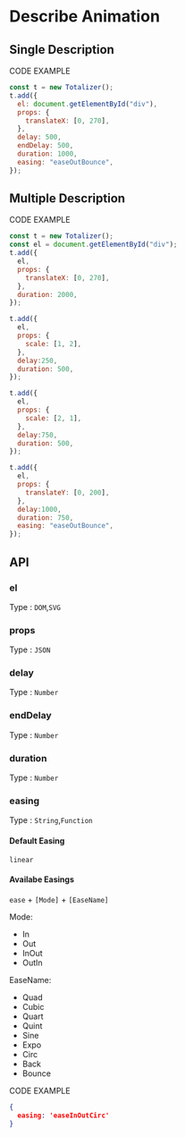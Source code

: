 # Describe Animation

## Single Description

<ClientOnly>
  <Propertys/>
</ClientOnly>

CODE EXAMPLE

``` javascript
const t = new Totalizer();
t.add({
  el: document.getElementById("div"),
  props: {
    translateX: [0, 270],
  },
  delay: 500,
  endDelay: 500,
  duration: 1000,
  easing: "easeOutBounce",
});
```

## Multiple Description

<ClientOnly>
  <Propertys02/>
</ClientOnly>

CODE EXAMPLE

``` javascript
const t = new Totalizer();
const el = document.getElementById("div");
t.add({
  el,
  props: {
    translateX: [0, 270],
  },
  duration: 2000,
});

t.add({
  el,
  props: {
    scale: [1, 2],
  },
  delay:250,
  duration: 500,
});

t.add({
  el,
  props: {
    scale: [2, 1],
  },
  delay:750,
  duration: 500,
});

t.add({
  el,
  props: {
    translateY: [0, 200],
  },
  delay:1000,
  duration: 750,
  easing: "easeOutBounce",
});
```

## API



### el

Type : `DOM`,`SVG`



### props
Type : `JSON`


### delay

Type : `Number`



### endDelay

Type : `Number`


### duration

Type : `Number`


### easing

Type : `String`,`Function`


<ClientOnly>
  <Eases/>
</ClientOnly>

#### Default Easing

`linear`
#### Availabe Easings

`ease` + `[Mode]` + `[EaseName]`

Mode:
* In
* Out
* InOut
* OutIn

EaseName:

* Quad
* Cubic
* Quart
* Quint
* Sine
* Expo
* Circ
* Back
* Bounce

CODE EXAMPLE

``` JSON
{
  easing: 'easeInOutCirc'
}
```